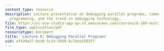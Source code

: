 ```yaml
---
content_type: resource
description: Lecture presentation on debugging parallel programs, common bugs in parallel
  programming, and the trend in debugging technology.
file: https://ol-ocw-studio-app-qa.s3.amazonaws.com/courses/6-189-multicore-programming-primer-january-iap-2007/af439a376ea05c1958306c7dda1883f7_lec9debugging.pdf
file_type: application/pdf
resourcetype: Document
title: 'Lecture 9: Debugging Parallel Programs'
uid: af439a37-6ea0-5c19-5830-6c7dda1883f7
---
```

